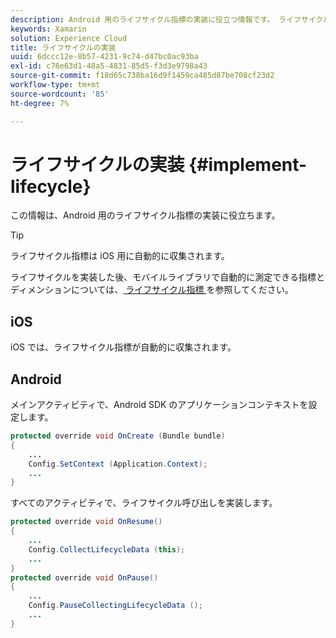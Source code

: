 ```yaml
---
description: Android 用のライフサイクル指標の実装に役立つ情報です。 ライフサイクル指標は iOS 用に自動的に収集されます。
keywords: Xamarin
solution: Experience Cloud
title: ライフサイクルの実装
uuid: 6dccc12e-8b57-4231-9c74-d47bc0ac93ba
exl-id: c76e63d1-48a5-4831-85d5-f3d3e9798a43
source-git-commit: f18d65c738ba16d9f1459ca485d87be708cf23d2
workflow-type: tm+mt
source-wordcount: '85'
ht-degree: 7%

---
```


# ライフサイクルの実装 {#implement-lifecycle}

この情報は、Android 用のライフサイクル指標の実装に役立ちます。

>[!TIP]
>
>ライフサイクル指標は iOS 用に自動的に収集されます。

ライフサイクルを実装した後、モバイルライブラリで自動的に測定できる指標とディメンションについては、[ ライフサイクル指標 ](/help/ios/metrics.md) を参照してください。

## iOS

iOS では、ライフサイクル指標が自動的に収集されます。

## Android

メインアクティビティで、Android SDK のアプリケーションコンテキストを設定します。

```java
protected override void OnCreate (Bundle bundle) 
{
    ... 
    Config.SetContext (Application.Context); 
    ... 
}
```

すべてのアクティビティで、ライフサイクル呼び出しを実装します。

```java
protected override void OnResume()
{
    ...
    Config.CollectLifecycleData (this);
    ...
}
protected override void OnPause() 
{
    ...
    Config.PauseCollectingLifecycleData ();
    ...
}
```
